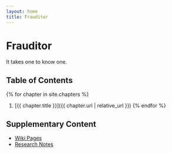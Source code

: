 ```yaml
---
layout: home
title: Frauditor
---
```


# Frauditor

It takes one to know one.

## Table of Contents

{% for chapter in site.chapters %}
1. [{{ chapter.title }}]({{ chapter.url | relative_url }})
{% endfor %}

## Supplementary Content

- [Wiki Pages](/wiki)
- [Research Notes](/research)
